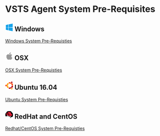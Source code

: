 # VSTS Agent System Pre-Requisites

## ![win](../res/win_med.png) Windows

[Windows System Pre-Requisties](../start/envwin.md)

## ![osx](../res/apple_med.png) OSX

[OSX System Pre-Requisties](../start/envosx.md)

## ![ubuntu](../res/ubuntu_med.png) Ubuntu 16.04

[Ubuntu System Pre-Requisties](../start/envubuntu.md)

## ![redhat](../res/redhat_med.png) RedHat and CentOS

[Redhat/CentOS System Pre-Requisties](../start/envredhat.md)
